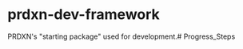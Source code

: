 prdxn-dev-framework
===================

PRDXN's "starting package" used for development.# Progress_Steps
